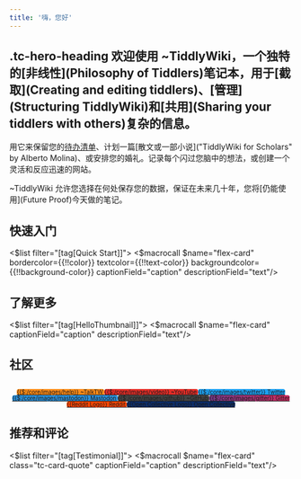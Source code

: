 ```yaml
---
title: '嗨，您好'
---
```


## .tc-hero-heading 欢迎使用 ~TiddlyWiki，一个独特的[非线性](Philosophy of Tiddlers)笔记本，用于[截取](Creating and editing tiddlers)、[管理](Structuring TiddlyWiki)和[共用](Sharing your tiddlers with others)复杂的信息。

用它来保留您的[待办清单](TaskManagementExample)、计划一篇[散文或一部小说]("TiddlyWiki for Scholars" by Alberto Molina)、或安排您的婚礼。记录每个闪过您脑中的想法，或创建一个灵活和反应迅速的网站。

~TiddlyWiki 允许您选择在何处保存您的数据，保证在未来几十年，您将[仍能使用](Future Proof)今天做的笔记。


## **快速入门**

<div class="tc-cards tc-action-card">
<$list filter="[tag[Quick Start]]">
<$macrocall $name="flex-card" bordercolor={{!!color}} textcolor={{!!text-color}} backgroundcolor={{!!background-color}} captionField="caption" descriptionField="text"/>
</$list>
</div>

## **了解更多**

<div class="tc-cards">
<$list filter="[tag[HelloThumbnail]]">
<$macrocall $name="flex-card" captionField="caption" descriptionField="text"/>
</$list>
</div>

## **社区**

<div class="tc-cards" style="font-size:0.7em;text-align:center;margin:3em auto;">
<a href="https://talk.tiddlywiki.org/" class="tc-btn-big-green" style="border-radius:4px;background-color:#FF8C19;" target="_blank" rel="noopener noreferrer">
{{$:/core/images/help}} ~TalkTW
</a>
<a href="https://www.youtube.com/c/JeremyRuston" class="tc-btn-big-green" style="border-radius:4px;background-color:#e52d27;" target="_blank" rel="noopener noreferrer">
{{$:/core/images/video}} ~YouTube
</a>
<a href="https://twitter.com/TiddlyWiki" class="tc-btn-big-green" style="border-radius:4px;background-color:#1DA1F2;" target="_blank" rel="noopener noreferrer">
{{$:/core/images/twitter}} Twitter
</a>
<a rel="me" href="https://fosstodon.org/@TiddlyWiki" class="tc-btn-big-green" style="border-radius:4px;background-color:#2b90d9;" target="_blank" rel="noopener noreferrer">
{{$:/core/images/mastodon}} Mastodon
</a>
<a href="https://github.com/Jermolene/TiddlyWiki5" class="tc-btn-big-green" style="border-radius:4px;background-color:#444;" target="_blank" rel="noopener noreferrer">
{{$:/core/images/github}} ~GitHub
</a>
<a href="https://gitter.im/TiddlyWiki/public" class="tc-btn-big-green" style="border-radius:4px;background-color:#753a88;background-image:linear-gradient(to left,#cc2b5e,#753a88);" target="_blank" rel="noopener noreferrer">
{{$:/core/images/gitter}} Gitter
</a>
<a href="https://www.reddit.com/r/TiddlyWiki5/" class="tc-btn-big-green" style="border-radius:4px;background-color:#FF4500;" target="_blank" rel="noopener noreferrer">
{{Reddit Logo}} Reddit
</a>
<a href="https://opencollective.com/tiddlywiki" class="tc-btn-big-green" style="border-radius:4px;background-color:#0c2c66;" target="_blank" rel="noopener noreferrer">
{{Open Collective Logo}} Open Collective
</a>
</div>

## **推荐和评论**

<div class="tc-cards">
<$list filter="[tag[Testimonial]]">
<$macrocall $name="flex-card" class="tc-card-quote" captionField="caption" descriptionField="text"/>
</$list>
</div>